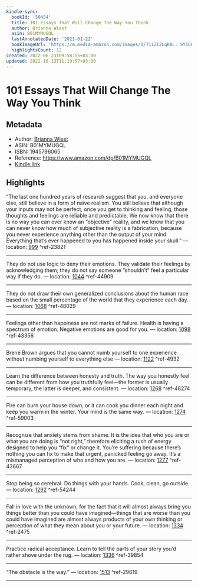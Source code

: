 ```yaml
---
kindle-sync:
  bookId: '50454'
  title: 101 Essays That Will Change The Way You Think
  author: Brianna Wiest
  asin: B01MYMUGQL
  lastAnnotatedDate: '2021-01-22'
  bookImageUrl: 'https://m.media-amazon.com/images/I/71iZi2LqK8L._SY160.jpg'
  highlightsCount: 12
created: 2022-06-23T09:58:55+03:00
updated: 2022-10-13T11:19:57+03:00
---
```

# 101 Essays That Will Change The Way You Think
## Metadata
* Author: [Brianna Wiest](https://www.amazon.com/Brianna-Wiest/e/B00G4EQEFQ/ref=dp_byline_cont_ebooks_1)
* ASIN: B01MYMUGQL
* ISBN: 1945796065
* Reference: https://www.amazon.com/dp/B01MYMUGQL
* [Kindle link](kindle://book?action=open&asin=B01MYMUGQL)

## Highlights
“The last one hundred years of research suggest that you, and everyone else, still believe in a form of naïve realism. You still believe that although your inputs may not be perfect, once you get to thinking and feeling, those thoughts and feelings are reliable and predictable. We now know that there is no way you can ever know an “objective” reality, and we know that you can never know how much of subjective reality is a fabrication, because you never experience anything other than the output of your mind. Everything that’s ever happened to you has happened inside your skull.” — location: [999](kindle://book?action=open&asin=B01MYMUGQL&location=999) ^ref-23821

---
They do not use logic to deny their emotions. They validate their feelings by acknowledging them; they do not say someone “shouldn’t” feel a particular way if they do. — location: [1044](kindle://book?action=open&asin=B01MYMUGQL&location=1044) ^ref-44909

---
They do not draw their own generalized conclusions about the human race based on the small percentage of the world that they experience each day. — location: [1068](kindle://book?action=open&asin=B01MYMUGQL&location=1068) ^ref-48029

---
Feelings other than happiness are not marks of failure. Health is having a spectrum of emotion. Negative emotions are good for you. — location: [1098](kindle://book?action=open&asin=B01MYMUGQL&location=1098) ^ref-43356

---
Brené Brown argues that you cannot numb yourself to one experience without numbing yourself to everything else — location: [1122](kindle://book?action=open&asin=B01MYMUGQL&location=1122) ^ref-4932

---
Learn the difference between honesty and truth. The way you honestly feel can be different from how you truthfully feel—the former is usually temporary, the latter is deeper, and consistent. — location: [1268](kindle://book?action=open&asin=B01MYMUGQL&location=1268) ^ref-48274

---
Fire can burn your house down, or it can cook you dinner each night and keep you warm in the winter. Your mind is the same way. — location: [1274](kindle://book?action=open&asin=B01MYMUGQL&location=1274) ^ref-59003

---
Recognize that anxiety stems from shame. It is the idea that who you are or what you are doing is “not right,” therefore eliciting a rush of energy designed to help you “fix” or change it. You’re suffering because there’s nothing you can fix to make that urgent, panicked feeling go away. It’s a mismanaged perception of who and how you are. — location: [1277](kindle://book?action=open&asin=B01MYMUGQL&location=1277) ^ref-43667

---
Stop being so cerebral. Do things with your hands. Cook, clean, go outside. — location: [1292](kindle://book?action=open&asin=B01MYMUGQL&location=1292) ^ref-54244

---
Fall in love with the unknown, for the fact that it will almost always bring you things better than you could have imagined—things that are worse than you could have imagined are almost always products of your own thinking or perception of what they mean about you or your future. — location: [1334](kindle://book?action=open&asin=B01MYMUGQL&location=1334) ^ref-2475

---
Practice radical acceptance. Learn to tell the parts of your story you’d rather shove under the rug. — location: [1336](kindle://book?action=open&asin=B01MYMUGQL&location=1336) ^ref-39854

---
“The obstacle is the way.” — location: [1513](kindle://book?action=open&asin=B01MYMUGQL&location=1513) ^ref-29619

---
